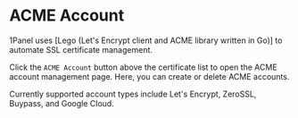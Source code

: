 # ACME Account

1Panel uses [Lego (Let's Encrypt client and ACME library written in Go)] to automate SSL certificate management.

Click the `ACME Account` button above the certificate list to open the ACME account management page. Here, you can create or delete ACME accounts.

Currently supported account types include Let's Encrypt, ZeroSSL, Buypass, and Google Cloud.
